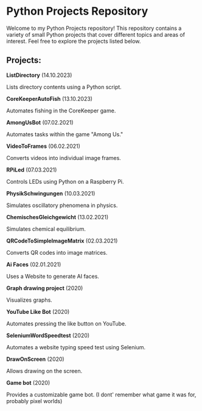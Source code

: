 # Python Projects Repository

Welcome to my Python Projects repository! This repository contains a variety of small Python projects that cover different topics and areas of interest. Feel free to explore the projects listed below.

## Projects:

**ListDirectory** (14.10.2023)

Lists directory contents using a Python script.

**CoreKeeperAutoFish** (13.10.2023)

Automates fishing in the CoreKeeper game.

**AmongUsBot** (07.02.2021)

Automates tasks within the game "Among Us."

**VideoToFrames** (06.02.2021)

Converts videos into individual image frames.

**RPiLed** (07.03.2021)

Controls LEDs using Python on a Raspberry Pi.

**PhysikSchwingungen** (10.03.2021)

Simulates oscillatory phenomena in physics.

**ChemischesGleichgewicht** (13.02.2021)

Simulates chemical equilibrium.

**QRCodeToSimpleImageMatrix** (02.03.2021)

Converts QR codes into image matrices.

**Ai Faces** (02.01.2021)

Uses a Website to generate AI faces.

**Graph drawing project** (2020)

Visualizes graphs.

**YouTube Like Bot** (2020)

Automates pressing the like button on YouTube.

**SeleniumWordSpeedtest** (2020)

Automates a website typing speed test using Selenium.

**DrawOnScreen** (2020)

Allows drawing on the screen.

**Game bot** (2020)

Provides a customizable game bot. (I dont' remember what game it was for, probably pixel worlds)